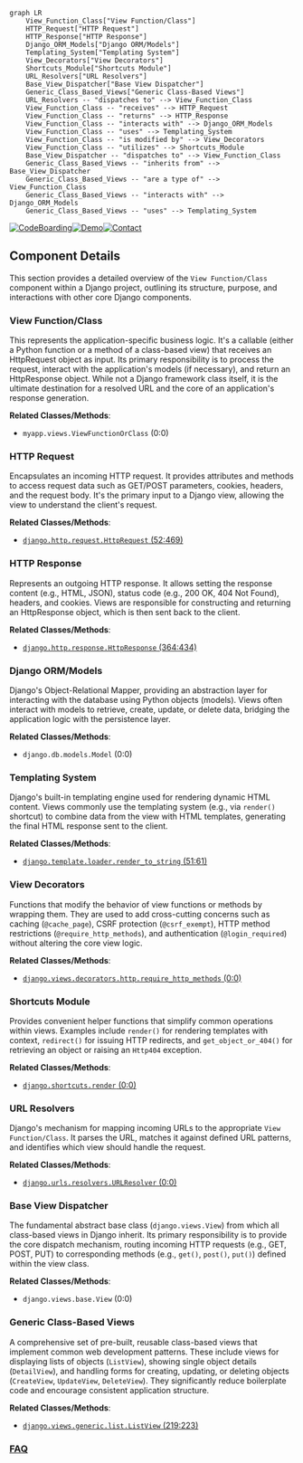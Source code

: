 ```mermaid
graph LR
    View_Function_Class["View Function/Class"]
    HTTP_Request["HTTP Request"]
    HTTP_Response["HTTP Response"]
    Django_ORM_Models["Django ORM/Models"]
    Templating_System["Templating System"]
    View_Decorators["View Decorators"]
    Shortcuts_Module["Shortcuts Module"]
    URL_Resolvers["URL Resolvers"]
    Base_View_Dispatcher["Base View Dispatcher"]
    Generic_Class_Based_Views["Generic Class-Based Views"]
    URL_Resolvers -- "dispatches to" --> View_Function_Class
    View_Function_Class -- "receives" --> HTTP_Request
    View_Function_Class -- "returns" --> HTTP_Response
    View_Function_Class -- "interacts with" --> Django_ORM_Models
    View_Function_Class -- "uses" --> Templating_System
    View_Function_Class -- "is modified by" --> View_Decorators
    View_Function_Class -- "utilizes" --> Shortcuts_Module
    Base_View_Dispatcher -- "dispatches to" --> View_Function_Class
    Generic_Class_Based_Views -- "inherits from" --> Base_View_Dispatcher
    Generic_Class_Based_Views -- "are a type of" --> View_Function_Class
    Generic_Class_Based_Views -- "interacts with" --> Django_ORM_Models
    Generic_Class_Based_Views -- "uses" --> Templating_System
```
[![CodeBoarding](https://img.shields.io/badge/Generated%20by-CodeBoarding-9cf?style=flat-square)](https://github.com/CodeBoarding/GeneratedOnBoardings)[![Demo](https://img.shields.io/badge/Try%20our-Demo-blue?style=flat-square)](https://www.codeboarding.org/demo)[![Contact](https://img.shields.io/badge/Contact%20us%20-%20contact@codeboarding.org-lightgrey?style=flat-square)](mailto:contact@codeboarding.org)

## Component Details

This section provides a detailed overview of the `View Function/Class` component within a Django project, outlining its structure, purpose, and interactions with other core Django components.

### View Function/Class
This represents the application-specific business logic. It's a callable (either a Python function or a method of a class-based view) that receives an HttpRequest object as input. Its primary responsibility is to process the request, interact with the application's models (if necessary), and return an HttpResponse object. While not a Django framework class itself, it is the ultimate destination for a resolved URL and the core of an application's response generation.


**Related Classes/Methods**:

- `myapp.views.ViewFunctionOrClass` (0:0)


### HTTP Request
Encapsulates an incoming HTTP request. It provides attributes and methods to access request data such as GET/POST parameters, cookies, headers, and the request body. It's the primary input to a Django view, allowing the view to understand the client's request.


**Related Classes/Methods**:

- <a href="https://github.com/django/django/blob/master/django/http/request.py#L52-L469" target="_blank" rel="noopener noreferrer">`django.http.request.HttpRequest` (52:469)</a>


### HTTP Response
Represents an outgoing HTTP response. It allows setting the response content (e.g., HTML, JSON), status code (e.g., 200 OK, 404 Not Found), headers, and cookies. Views are responsible for constructing and returning an HttpResponse object, which is then sent back to the client.


**Related Classes/Methods**:

- <a href="https://github.com/django/django/blob/master/django/http/response.py#L364-L434" target="_blank" rel="noopener noreferrer">`django.http.response.HttpResponse` (364:434)</a>


### Django ORM/Models
Django's Object-Relational Mapper, providing an abstraction layer for interacting with the database using Python objects (models). Views often interact with models to retrieve, create, update, or delete data, bridging the application logic with the persistence layer.


**Related Classes/Methods**:

- `django.db.models.Model` (0:0)


### Templating System
Django's built-in templating engine used for rendering dynamic HTML content. Views commonly use the templating system (e.g., via `render()` shortcut) to combine data from the view with HTML templates, generating the final HTML response sent to the client.


**Related Classes/Methods**:

- <a href="https://github.com/django/django/blob/master/django/template/loader.py#L51-L61" target="_blank" rel="noopener noreferrer">`django.template.loader.render_to_string` (51:61)</a>


### View Decorators
Functions that modify the behavior of view functions or methods by wrapping them. They are used to add cross-cutting concerns such as caching (`@cache_page`), CSRF protection (`@csrf_exempt`), HTTP method restrictions (`@require_http_methods`), and authentication (`@login_required`) without altering the core view logic.


**Related Classes/Methods**:

- <a href="https://github.com/django/django/blob/master/django/views/decorators/http.py#L0-L0" target="_blank" rel="noopener noreferrer">`django.views.decorators.http.require_http_methods` (0:0)</a>


### Shortcuts Module
Provides convenient helper functions that simplify common operations within views. Examples include `render()` for rendering templates with context, `redirect()` for issuing HTTP redirects, and `get_object_or_404()` for retrieving an object or raising an `Http404` exception.


**Related Classes/Methods**:

- <a href="https://github.com/django/django/blob/master/django/shortcuts.py#L0-L0" target="_blank" rel="noopener noreferrer">`django.shortcuts.render` (0:0)</a>


### URL Resolvers
Django's mechanism for mapping incoming URLs to the appropriate `View Function/Class`. It parses the URL, matches it against defined URL patterns, and identifies which view should handle the request.


**Related Classes/Methods**:

- <a href="https://github.com/django/django/blob/master/django/urls/resolvers.py#L0-L0" target="_blank" rel="noopener noreferrer">`django.urls.resolvers.URLResolver` (0:0)</a>


### Base View Dispatcher
The fundamental abstract base class (`django.views.View`) from which all class-based views in Django inherit. Its primary responsibility is to provide the core dispatch mechanism, routing incoming HTTP requests (e.g., GET, POST, PUT) to corresponding methods (e.g., `get()`, `post()`, `put()`) defined within the view class.


**Related Classes/Methods**:

- `django.views.base.View` (0:0)


### Generic Class-Based Views
A comprehensive set of pre-built, reusable class-based views that implement common web development patterns. These include views for displaying lists of objects (`ListView`), showing single object details (`DetailView`), and handling forms for creating, updating, or deleting objects (`CreateView`, `UpdateView`, `DeleteView`). They significantly reduce boilerplate code and encourage consistent application structure.


**Related Classes/Methods**:

- <a href="https://github.com/django/django/blob/master/django/views/generic/list.py#L219-L223" target="_blank" rel="noopener noreferrer">`django.views.generic.list.ListView` (219:223)</a>




### [FAQ](https://github.com/CodeBoarding/GeneratedOnBoardings/tree/main?tab=readme-ov-file#faq)
